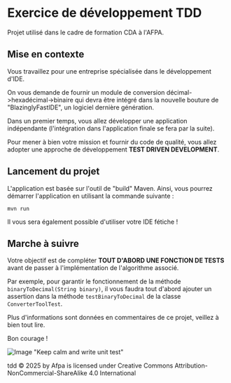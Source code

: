 # Exercice de développement TDD

Projet utilisé dans le cadre de formation CDA à l'AFPA.

## Mise en contexte
Vous travaillez pour une entreprise spécialisée dans le développement d'IDE.

On vous demande de fournir un module de conversion décimal->hexadécimal->binaire qui devra être intégré dans la nouvelle bouture de "BlazinglyFastIDE", un logiciel dernière génération.

Dans un premier temps, vous allez développer une application indépendante (l'intégration dans l'application finale se fera par la suite).

Pour mener à bien votre mission et fournir du code de qualité, vous allez adopter une approche de développement **TEST DRIVEN DEVELOPMENT**.


## Lancement du projet

L'application est basée sur l'outil de "build" Maven.
Ainsi, vous pourrez démarrer l'application en utilisant la commande suivante :
```
mvn run
```

Il vous sera également possible d'utiliser votre IDE fétiche !

## Marche à suivre

Votre objectif est de compléter **TOUT D'ABORD UNE FONCTION DE TESTS** avant de passer à l'implémentation de l'algorithme associé.

Par exemple, pour garantir le fonctionnement de la méthode `binaryToDecimal(String binary)`,
 il vous faudra tout d'abord ajouter un assertion dans la méthode `testBinaryToDecimal` de la classe `ConverterToolTest`.

Plus d'informations sont données en commentaires de ce projet, veillez à bien tout lire.

Bon courage !

![Image "Keep calm and write unit test"](./keepcalm-unit-test.png)

tdd © 2025 by Afpa is licensed under Creative Commons Attribution-NonCommercial-ShareAlike 4.0 International 
